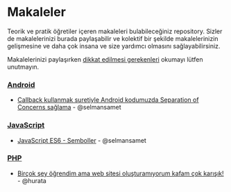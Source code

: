 # Makaleler

Teorik ve pratik öğretiler içeren makaleleri bulabileceğiniz repository. Sizler de makalelerinizi burada paylaşabilir ve kolektif bir şekilde makalelerinizin gelişmesine ve daha çok insana ve size yardımcı olmasını sağlayabilirsiniz. 

Makalelerinizi paylaşırken [dikkat edilmesi gerekenleri](dikkat-edilmesi-gerekenler.md) okumayı lütfen unutmayın.

### [**Android**](android)

- [Callback kullanmak suretiyle Android kodumuzda Separation of Concerns sağlama](android/android-callback-ile-separation-of-concerns/android-callback-ile-separation-of-concerns.md) - @selmansamet

### [**JavaScript**](javascript)

- [JavaScript ES6 - Semboller](javascript/es6-semboller/es6-semboller.md) - @selmansamet

### [**PHP**](https://github.com/gelis-tr-io/php-egitim-serisi)

- [Birçok şey öğrendim ama web sitesi oluşturamıyorum kafam çok karışık!](https://github.com/gelis-tr-io/php-egitim-serisi/blob/master/bilgim-var-proje-olustururken-kafam-karisiyor/bilgim-var-proje-olustururken-kafam-karisiyor.md) - @hurata
